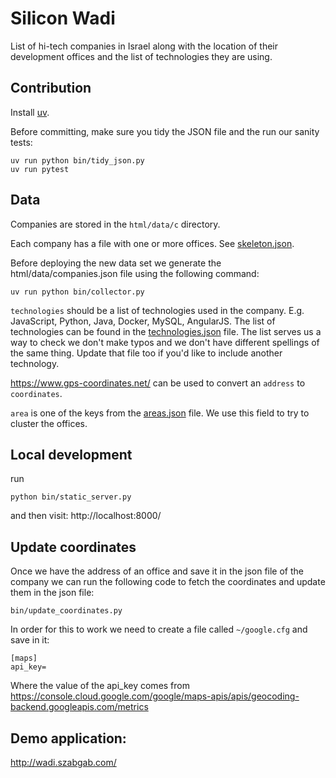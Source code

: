 # Silicon Wadi

List of hi-tech companies in Israel along with the location of their development offices
and the list of technologies they are using.

## Contribution

Install [uv](https://docs.astral.sh/uv/getting-started/installation/).

Before committing, make sure you tidy the JSON file and the run our sanity tests:

```
uv run python bin/tidy_json.py
uv run pytest
```

## Data

Companies are stored in the `html/data/c` directory.

Each company has a file with one or more offices. See [skeleton.json](html/data/skeleton.json).

Before deploying the new data set we generate the html/data/companies.json file using the following command:

```
uv run python bin/collector.py
```


`technologies` should be a list of technologies used in the company. E.g. JavaScript, Python, Java, Docker, MySQL, AngularJS.
The list of technologies can be found in the [technologies.json](html/data/technologies.json) file. The list serves us a way to check we don't make typos and we don't have different spellings of the same thing. Update that file too if you'd like to include another technology.

https://www.gps-coordinates.net/ can be used to convert an `address` to `coordinates`.

`area` is one of the keys from the [areas.json](html/data/areas.json) file. We use this field to try to cluster the offices.


## Local development

run

```
python bin/static_server.py
```

and then visit: http://localhost:8000/

## Update coordinates

Once we have the address of an office and save it in the json file of the company we can run the following code to fetch
the coordinates and update them in the json file:

```
bin/update_coordinates.py
```

In order for this to work we need to create a file called `~/google.cfg` and save in it:

```
[maps]
api_key=
```

Where the value of the api_key comes from https://console.cloud.google.com/google/maps-apis/apis/geocoding-backend.googleapis.com/metrics


## Demo application:

http://wadi.szabgab.com/

